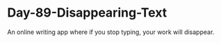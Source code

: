 # Day-89-Disappearing-Text
An online writing app where if you stop typing, your work will disappear.
